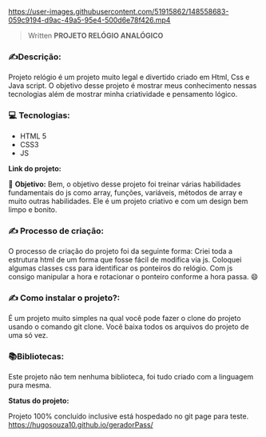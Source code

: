 

https://user-images.githubusercontent.com/51915862/148558683-059c9194-d9ac-49a5-95e4-500d6e78f426.mp4



> Written 
**PROJETO RELÓGIO ANALÓGICO**

### ✍️**Descrição:**

Projeto relógio é um projeto muito legal e divertido criado em Html, Css e Java script. O objetivo desse projeto é mostrar meus conhecimento nessas tecnologias além de mostrar minha criatividade e pensamento lógico.

### 💻  **Tecnologias:**

-   HTML 5
-   CSS3
-   JS

**Link do projeto:**  
  

🎯 **Objetivo:**  Bem, o objetivo desse projeto foi treinar várias habilidades fundamentais do js como array, funções, variáveis, métodos de array e muito outras habilidades. Ele é um projeto criativo e com um design bem limpo e bonito.


### ✍️  **Processo de criação:**

O processo de criação do projeto foi da seguinte forma: Criei toda a estrutura html de um forma que fosse fácil de modifica via js. Coloquei algumas classes css para identificar os ponteiros do relógio. Com js consigo manipular a hora e rotacionar o ponteiro conforme a hora passa.  😄


### ✍️  **Como instalar o projeto?:**

É um projeto muito simples na qual você pode fazer o clone do projeto usando o comando git clone. Você baixa todos os arquivos do projeto de uma só vez.

### 📚**Bibliotecas:**

Este projeto não tem nenhuma biblioteca, foi tudo criado com a linguagem pura mesma.

**Status do projeto:**

Projeto 100% concluído inclusive está hospedado no git page para teste. https://hugosouza10.github.io/geradorPass/
